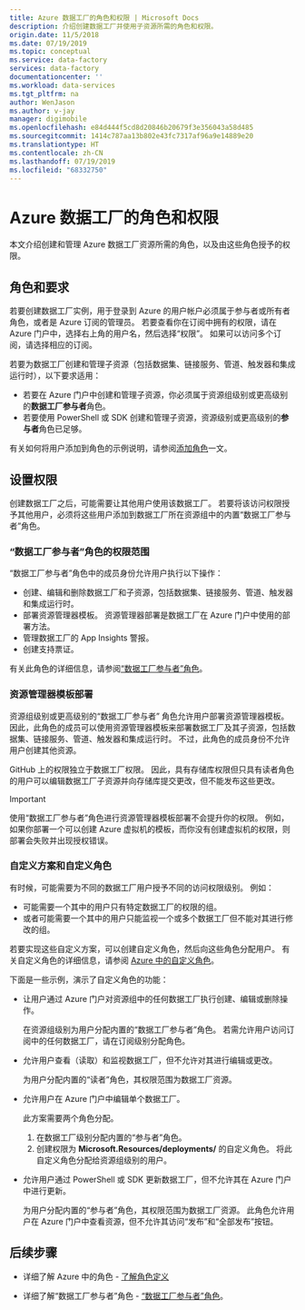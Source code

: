 ```yaml
---
title: Azure 数据工厂的角色和权限 | Microsoft Docs
description: 介绍创建数据工厂并使用子资源所需的角色和权限。
origin.date: 11/5/2018
ms.date: 07/19/2019
ms.topic: conceptual
ms.service: data-factory
services: data-factory
documentationcenter: ''
ms.workload: data-services
ms.tgt_pltfrm: na
author: WenJason
ms.author: v-jay
manager: digimobile
ms.openlocfilehash: e84d444f5cd8d20846b20679f3e356043a58d485
ms.sourcegitcommit: 1414c787aa13b802e43fc7317af96a9e14889e20
ms.translationtype: HT
ms.contentlocale: zh-CN
ms.lasthandoff: 07/19/2019
ms.locfileid: "68332750"
---
```

# <a name="roles-and-permissions-for-azure-data-factory"></a>Azure 数据工厂的角色和权限

本文介绍创建和管理 Azure 数据工厂资源所需的角色，以及由这些角色授予的权限。

## <a name="roles-and-requirements"></a>角色和要求

若要创建数据工厂实例，用于登录到 Azure 的用户帐户必须属于参与者或所有者角色，或者是 Azure 订阅的管理员。    若要查看你在订阅中拥有的权限，请在 Azure 门户中，选择右上角的用户名，然后选择“权限”。  如果可以访问多个订阅，请选择相应的订阅。 

若要为数据工厂创建和管理子资源（包括数据集、链接服务、管道、触发器和集成运行时），以下要求适用：
- 若要在 Azure 门户中创建和管理子资源，你必须属于资源组级别或更高级别的**数据工厂参与者**角色。
- 若要使用 PowerShell 或 SDK 创建和管理子资源，资源级别或更高级别的**参与者**角色已足够。

有关如何将用户添加到角色的示例说明，请参阅[添加角色](/billing/billing-add-change-azure-subscription-administrator)一文。

## <a name="set-up-permissions"></a>设置权限

创建数据工厂之后，可能需要让其他用户使用该数据工厂。 若要将该访问权限授予其他用户，必须将这些用户添加到数据工厂所在资源组中的内置“数据工厂参与者”角色。 

### <a name="scope-of-the-data-factory-contributor-role"></a>“数据工厂参与者”角色的权限范围

“数据工厂参与者”角色中的成员身份允许用户执行以下操作： 
- 创建、编辑和删除数据工厂和子资源，包括数据集、链接服务、管道、触发器和集成运行时。
- 部署资源管理器模板。 资源管理器部署是数据工厂在 Azure 门户中使用的部署方法。
- 管理数据工厂的 App Insights 警报。
- 创建支持票证。

有关此角色的详细信息，请参阅[“数据工厂参与者”角色](../role-based-access-control/built-in-roles.md)。

### <a name="resource-manager-template-deployment"></a>资源管理器模板部署

资源组级别或更高级别的“数据工厂参与者”  角色允许用户部署资源管理器模板。 因此，此角色的成员可以使用资源管理器模板来部署数据工厂及其子资源，包括数据集、链接服务、管道、触发器和集成运行时。 不过，此角色的成员身份不允许用户创建其他资源。

GitHub 上的权限独立于数据工厂权限。 因此，具有存储库权限但只具有读者角色的用户可以编辑数据工厂子资源并向存储库提交更改，但不能发布这些更改。

> [!IMPORTANT]
> 使用“数据工厂参与者”角色进行资源管理器模板部署不会提升你的权限。  例如，如果你部署一个可以创建 Azure 虚拟机的模板，而你没有创建虚拟机的权限，则部署会失败并出现授权错误。

### <a name="custom-scenarios-and-custom-roles"></a>自定义方案和自定义角色

有时候，可能需要为不同的数据工厂用户授予不同的访问权限级别。 例如：
- 可能需要一个其中的用户只有特定数据工厂的权限的组。
- 或者可能需要一个其中的用户只能监视一个或多个数据工厂但不能对其进行修改的组。

若要实现这些自定义方案，可以创建自定义角色，然后向这些角色分配用户。 有关自定义角色的详细信息，请参阅 [Azure 中的自定义角色](../role-based-access-control/custom-roles.md)。

下面是一些示例，演示了自定义角色的功能：

- 让用户通过 Azure 门户对资源组中的任何数据工厂执行创建、编辑或删除操作。

  在资源组级别为用户分配内置的“数据工厂参与者”角色。  若需允许用户访问订阅中的任何数据工厂，请在订阅级别分配角色。

- 允许用户查看（读取）和监视数据工厂，但不允许对其进行编辑或更改。

  为用户分配内置的“读者”角色，其权限范围为数据工厂资源。 

- 允许用户在 Azure 门户中编辑单个数据工厂。

  此方案需要两个角色分配。

  1. 在数据工厂级别分配内置的“参与者”角色。 
  2. 创建权限为 **Microsoft.Resources/deployments/** 的自定义角色。 将此自定义角色分配给资源组级别的用户。

- 允许用户通过 PowerShell 或 SDK 更新数据工厂，但不允许其在 Azure 门户中进行更新。

  为用户分配内置的“参与者”角色，其权限范围为数据工厂资源。  此角色允许用户在 Azure 门户中查看资源，但不允许其访问“发布”和“全部发布”按钮。  

## <a name="next-steps"></a>后续步骤

- 详细了解 Azure 中的角色 - [了解角色定义](../role-based-access-control/role-definitions.md)

- 详细了解“数据工厂参与者”角色  - [“数据工厂参与者”角色](../role-based-access-control/built-in-roles.md)。
